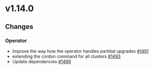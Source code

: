 # v1.14.0

## Changes

### Operator

* Improve the way how the operator handles partitial upgrades [#1491](https://github.com/FoundationDB/fdb-kubernetes-operator/pull/#1491)
* extending the cordon command for all clusters [#1493](https://github.com/FoundationDB/fdb-kubernetes-operator/pull/#1493)
* Update dependencies [#1499](https://github.com/FoundationDB/fdb-kubernetes-operator/pull/#1499)



